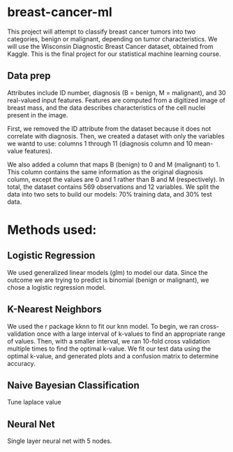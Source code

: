 # breast-cancer-ml
This project will attempt to classify breast cancer tumors into two categories, benign or malignant, depending on tumor characteristics. We will use the Wisconsin Diagnostic Breast Cancer dataset, obtained from Kaggle. This is the final project for our statistical machine learning course. 

## Data prep 
Attributes include ID number, diagnosis (B = benign, M = malignant), and 30 real-valued input features. Features are computed from a digitized image of breast mass, and the data describes characteristics of the cell nuclei present in the image.

First, we removed the ID attribute from the dataset because it does not correlate with diagnosis. Then, we created a dataset with only the variables we wantd to use: columns 1 through 11 (diagnosis column and 10 mean-value features).

We also added a column that maps B (benign) to 0 and M (malignant) to 1. This column contains the same information as the original diagnosis column, except the values are 0 and 1 rather than B and M (respectively). In total, the dataset contains 569 observations and 12 variables. We split the data into two sets to build our models: 70% training data, and 30% test data.

# Methods used: 

## Logistic Regression 
We used generalized linear models (glm) to model our data. Since the outcome we are trying to predict is binomial (benign or malignant), we chose a logistic regression model.

## K-Nearest Neighbors 
We used the r package kknn to fit our knn model. To begin, we ran cross-validation once with a large interval of k-values to find an appropriate range of values. Then, with a smaller interval, we ran 10-fold cross validation multiple times to find the optimal k-value. We fit our test data using the optimal k-value, and generated plots and a confusion matrix to determine accuracy.

## Naive Bayesian Classification
Tune laplace value 

## Neural Net
Single layer neural net with 5 nodes.